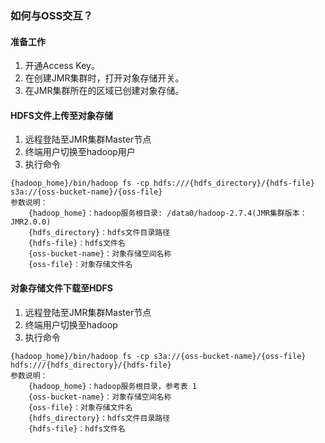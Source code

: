 ### 如何与OSS交互？

#### 准备工作

1.	开通Access Key。
2.	在创建JMR集群时，打开对象存储开关。
3.	在JMR集群所在的区域已创建对象存储。

#### HDFS文件上传至对象存储

1.	远程登陆至JMR集群Master节点
2.	终端用户切换至hadoop用户
3.	执行命令
```
{hadoop_home}/bin/hadoop fs -cp hdfs:///{hdfs_directory}/{hdfs-file} s3a://{oss-bucket-name}/{oss-file}
参数说明：
    {hadoop_home}：hadoop服务根目录: /data0/hadoop-2.7.4(JMR集群版本：JMR2.0.0)  
    {hdfs_directory}：hdfs文件目录路径
    {hdfs-file}：hdfs文件名
    {oss-bucket-name}：对象存储空间名称
    {oss-file}：对象存储文件名
```
#### 对象存储文件下载至HDFS
1.	远程登陆至JMR集群Master节点
2.	终端用户切换至hadoop
3.	执行命令
```
{hadoop_home}/bin/hadoop fs -cp s3a://{oss-bucket-name}/{oss-file} hdfs:///{hdfs_directory}/{hdfs-file}
参数说明：
    {hadoop_home}：hadoop服务根目录，参考表 1
    {oss-bucket-name}：对象存储空间名称
    {oss-file}：对象存储文件名
    {hdfs_directory}：hdfs文件目录路径
    {hdfs-file}：hdfs文件名
```

